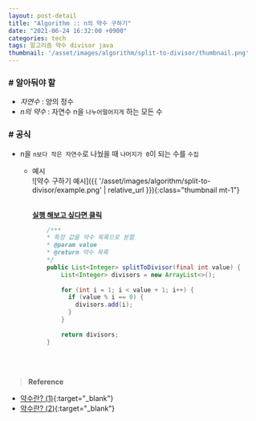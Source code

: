 ```yaml
---
layout: post-detail
title: "Algorithm :: n의 약수 구하기"
date: "2021-06-24 16:32:00 +0900"
categories: tech
tags: 알고리즘 약수 divisor java 
thumbnail: '/asset/images/algorithm/split-to-divisor/thumbnail.png'
---
```


### # 알아둬야 할
- *자연수* : 양의 정수
- *n의 약수* : 자연수 n을 `나누어떨어지게` 하는 모든 수

### # 공식
- n을 `n보다 작은 자연수`로 나눴을 때 `나머지가 0`이 되는 수를 `수집`
    - 예시   
        ![약수 구하기 예시]({{ '/asset/images/algorithm/split-to-divisor/example.png' | relative_url }}){:class="thumbnail mt-1"}
    
        <br/>
        <a href="https://ideone.com/8fpcLO" target="_blank">
            <strong><i class="fas fa-play-circle"></i> 실행 해보고 싶다면 클릭</strong>
        </a>
        
        ```java
            /***
            * 특정 값을 약수 목록으로 분할
            * @param value
            * @return 약수 목록
            */
            public List<Integer> splitToDivisor(final int value) {
                List<Integer> divisors = new ArrayList<>();
                
                for (int i = 1; i < value + 1; i++) {
                  if (value % i == 0) {
                    divisors.add(i);
                  }
                }
                
                return divisors;
            }
        ``` 
<br/>
<br/>



> **Reference**
- [약수란? (1)](https://ko.wikipedia.org/wiki/%EC%95%BD%EC%88%98){:target="_blank"}
- [약수란? (2)](https://www.scienceall.com/%EC%95%BD%EC%88%98divisor/){:target="_blank"}
